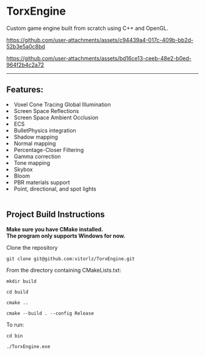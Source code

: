 # TorxEngine
Custom game engine built from scratch using C++ and OpenGL.

https://github.com/user-attachments/assets/c94439a4-017c-409b-bb2d-52b3e5a0c8bd

https://github.com/user-attachments/assets/bd16ce13-ceeb-48e2-b0ed-964f2b4c2a72

-------------------------------------------------------------------------------
## Features:
<li>Voxel Cone Tracing Global Illumination</li> 
<li>Screen Space Reflections</li>
<li>Screen Space Ambient Occlusion</li> 
<li>ECS</li> 
<li>BulletPhysics integration</li> 
<li>Shadow mapping</li> 
<li>Normal mapping</li> 
<li>Percentage-Closer Filtering</li> 
<li>Gamma correction</li> 
<li>Tone mapping</li> 
<li>Skybox</li> 
<li>Bloom</li> 
<li>PBR materials support</li> 
<li>Point, directional, and spot lights</li> 
 <br/>

## Project Build Instructions

**Make sure you have CMake installed.** <br/>
**The program only supports Windows for now.**

Clone the repository
```
git clone git@github.com:vitorlz/TorxEngine.git
```
From the directory containing CMakeLists.txt:
```
mkdir build
```
```
cd build
```
```
cmake ..
```
```
cmake --build . --config Release
```
To run:
```
cd bin
```
```
./TorxEngine.exe
```
